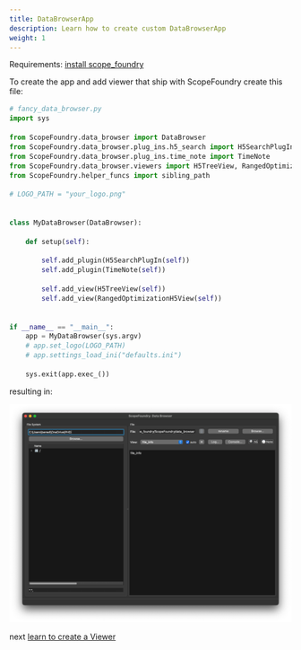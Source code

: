 ```yaml
---
title: DataBrowserApp
description: Learn how to create custom DataBrowserApp
weight: 1
---
```




Requirements: [install scope_foundry](/docs/getting-started)

To create the app and add viewer that ship with ScopeFoundry create this file:

```python
# fancy_data_browser.py
import sys

from ScopeFoundry.data_browser import DataBrowser
from ScopeFoundry.data_browser.plug_ins.h5_search import H5SearchPlugIn
from ScopeFoundry.data_browser.plug_ins.time_note import TimeNote
from ScopeFoundry.data_browser.viewers import H5TreeView, RangedOptimizationH5View
from ScopeFoundry.helper_funcs import sibling_path

# LOGO_PATH = "your_logo.png"


class MyDataBrowser(DataBrowser):

    def setup(self):

        self.add_plugin(H5SearchPlugIn(self))
        self.add_plugin(TimeNote(self))

        self.add_view(H5TreeView(self))
        self.add_view(RangedOptimizationH5View(self))


if __name__ == "__main__":
    app = MyDataBrowser(sys.argv)
    # app.set_logo(LOGO_PATH)
    # app.settings_load_ini("defaults.ini")

    sys.exit(app.exec_())

```


resulting in:



![databrowser_1](databrowser_1.png)


next [learn to create a Viewer](../123_data-browser-viewer)
